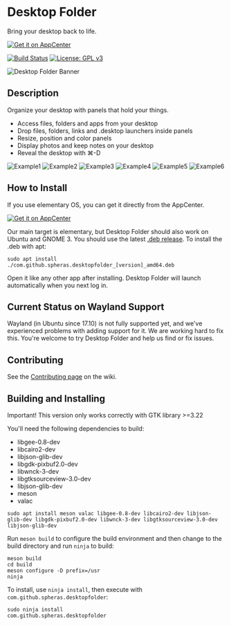 # Desktop Folder
Bring your desktop back to life.

[![Get it on AppCenter](https://appcenter.elementary.io/badge.svg)](https://appcenter.elementary.io/com.github.spheras.desktopfolder)

[![Build Status](https://travis-ci.org/spheras/desktopfolder.svg?branch=master)](https://travis-ci.org/spheras/desktopfolder)
[![License: GPL v3](https://img.shields.io/badge/License-GPL%20v3-blue.svg)](http://www.gnu.org/licenses/gpl-3.0)

![Desktop Folder Banner](https://raw.githubusercontent.com/spheras/desktopfolder/master/etc/banner.png)

## Description
Organize your desktop with panels that hold your things.
- Access files, folders and apps from your desktop
- Drop files, folders, links and .desktop launchers inside panels
- Resize, position and color panels
- Display photos and keep notes on your desktop
- Reveal the desktop with ⌘-D

![Example1](https://raw.githubusercontent.com/spheras/desktopfolder/master/etc/test-color.gif)
![Example2](https://raw.githubusercontent.com/spheras/desktopfolder/master/etc/test-grid.gif)
![Example3](https://raw.githubusercontent.com/spheras/desktopfolder/master/etc/test-item.gif)
![Example4](https://raw.githubusercontent.com/spheras/desktopfolder/master/etc/test-link.gif)
![Example5](https://raw.githubusercontent.com/spheras/desktopfolder/master/etc/test-note.gif)
![Example6](https://raw.githubusercontent.com/spheras/desktopfolder/master/etc/test-photo.gif)

## How to Install
If you use elementary OS, you can get it directly from the AppCenter.

[![Get it on AppCenter](https://appcenter.elementary.io/badge.svg)](https://appcenter.elementary.io/com.github.spheras.desktopfolder)

Our main target is elementary, but Desktop Folder should also work on Ubuntu and GNOME 3. You should use the latest [.deb release](https://github.com/spheras/desktopfolder/releases). To install the .deb with apt:

`sudo apt install ./com.github.spheras.desktopfolder_[version]_amd64.deb`

Open it like any other app after installing. Desktop Folder will launch automatically when you next log in.

## Current Status on Wayland Support

Wayland (in Ubuntu since 17.10) is not fully supported yet, and we've experienced problems with adding support for it. We are working hard to fix this. You're welcome to try Desktop Folder and help us find or fix issues.

## Contributing

See the [Contributing page](https://github.com/spheras/desktopfolder/wiki/Contributing) on the wiki.

## Building and Installing
Important! This version only works correctly with GTK library >=3.22

You'll need the following dependencies to build:

* libgee-0.8-dev
* libcairo2-dev
* libjson-glib-dev
* libgdk-pixbuf2.0-dev
* libwnck-3-dev
* libgtksourceview-3.0-dev
* libjson-glib-dev
* meson
* valac

`sudo apt install meson valac libgee-0.8-dev libcairo2-dev libjson-glib-dev libgdk-pixbuf2.0-dev libwnck-3-dev libgtksourceview-3.0-dev libjson-glib-dev`

Run `meson build` to configure the build environment and then change to the build directory and run `ninja` to build:

    meson build
    cd build
    meson configure -D prefix=/usr
    ninja

To install, use `ninja install`, then execute with `com.github.spheras.desktopfolder`:

    sudo ninja install
    com.github.spheras.desktopfolder
